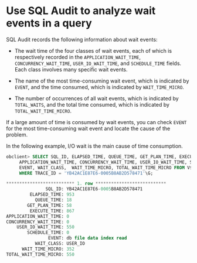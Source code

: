 # Use SQL Audit to analyze wait events in a query

SQL Audit records the following information about wait events:

* The wait time of the four classes of wait events, each of which is respectively recorded in the `APPLICATION_WAIT_TIME`, `CONCURRENCY_WAIT_TIME`, `USER_IO_WAIT_TIME`, and `SCHEDULE_TIME` fields. Each class involves many specific wait events.

* The name of the most time-consuming wait event, which is indicated by `EVENT`, and the time consumed, which is indicated by `WAIT_TIME_MICRO`.

* The number of occurrences of all wait events, which is indicated by `TOTAL_WAITS`, and the total time consumed, which is indicated by `TOTAL_WAIT_TIME_MICRO`.

If a large amount of time is consumed by wait events, you can check `EVENT` for the most time-consuming wait event and locate the cause of the problem.

In the following example, I/O wait is the main cause of time consumption.

```sql
obclient> SELECT SQL_ID, ELAPSED_TIME, QUEUE_TIME, GET_PLAN_TIME, EXECUTE_TIME,
     APPLICATION_WAIT_TIME, CONCURRENCY_WAIT_TIME, USER_IO_WAIT_TIME, SCHEDULE_TIME,
     EVENT, WAIT_CLASS,  WAIT_TIME_MICRO, TOTAL_WAIT_TIME_MICRO FROM V$OB_SQL_AUDIT
     WHERE TRACE_ID = 'YB42AC1E87E6-0005B8AB2D578471'\G;

************************** 1. row ***************************
               SQL_ID: YB42AC1E87E6-0005B8AB2D578471
         ELAPSED_TIME: 953
           QUEUE_TIME: 18
        GET_PLAN_TIME: 58
         EXECUTE_TIME: 867
APPLICATION_WAIT_TIME: 0
CONCURRENCY_WAIT_TIME: 0
    USER_IO_WAIT_TIME: 550
        SCHEDULE_TIME: 0
                EVENT: db file data index read
           WAIT_CLASS: USER_IO
      WAIT_TIME_MICRO: 352
TOTAL_WAIT_TIME_MICRO: 550
```
